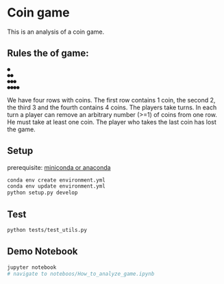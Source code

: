 # Coin game
This is an analysis of a coin game.

## Rules the of game:
```
●
●●
●●●
●●●●
```
We have four rows with coins. The first row contains 1 coin, the second 2, the third 3 and
the fourth contains 4 coins. The players take turns. In each turn a player can remove an
arbitrary number (>=1) of coins from one row. He must take at least one coin. The player
who takes the last coin has lost the game.


## Setup
prerequisite: [miniconda or anaconda](https://docs.conda.io/en/latest/miniconda.html)

```sh
conda env create environment.yml
conda env update environment.yml
python setup.py develop
```


## Test
```sh
python tests/test_utils.py
```

## Demo Notebook
```sh
jupyter notebook
# navigate to noteboos/How_to_analyze_game.ipynb
```